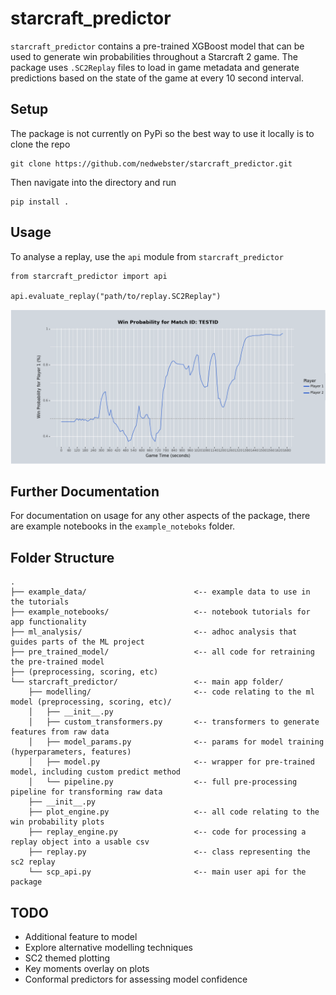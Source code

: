 # starcraft_predictor
`starcraft_predictor` contains a pre-trained XGBoost model that can be used to generate win probabilities throughout a Starcraft 2 game. The package uses `.SC2Replay` files to load in game metadata and generate predictions based on the state of the game at every 10 second interval.


## Setup
The package is not currently on PyPi so the best way to use it locally is to clone the repo

```
git clone https://github.com/nedwebster/starcraft_predictor.git
```

Then navigate into the directory and run 

```
pip install .
```

## Usage

To analyse a replay, use the `api` module from `starcraft_predictor`

```
from starcraft_predictor import api

api.evaluate_replay("path/to/replay.SC2Replay")
```

![](example_data/sc2_plot.png)


## Further Documentation

For documentation on usage for any other aspects of the package, there are example notebooks in the `example_noteboks` folder.


## Folder Structure
```
.
├── example_data/                        <-- example data to use in the tutorials 
├── example_notebooks/                   <-- notebook tutorials for app functionality
├── ml_analysis/                         <-- adhoc analysis that guides parts of the ML project
├── pre_trained_model/                   <-- all code for retraining the pre-trained model
├── (preprocessing, scoring, etc) 
└── starcraft_predictor/                 <-- main app folder/
    ├── modelling/                       <-- code relating to the ml model (preprocessing, scoring, etc)/
    │   ├── __init__.py
    │   ├── custom_transformers.py       <-- transformers to generate features from raw data
    │   ├── model_params.py              <-- params for model training (hyperparameters, features)
    │   ├── model.py                     <-- wrapper for pre-trained model, including custom predict method
    │   └── pipeline.py                  <-- full pre-processing pipeline for transforming raw data
    ├── __init__.py                    
    ├── plot_engine.py                   <-- all code relating to the win probability plots
    ├── replay_engine.py                 <-- code for processing a replay object into a usable csv
    ├── replay.py                        <-- class representing the sc2 replay
    └── scp_api.py                       <-- main user api for the package
```

## TODO
- Additional feature to model
- Explore alternative modelling techniques
- SC2 themed plotting
- Key moments overlay on plots
- Conformal predictors for assessing model confidence